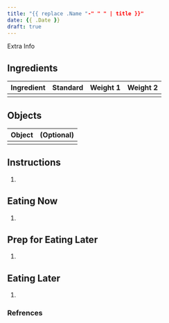 ```yaml
---
title: "{{ replace .Name "-" " " | title }}"
date: {{ .Date }}
draft: true
---
```


Extra Info

## Ingredients

| Ingredient                         | Standard | Weight 1 | Weight 2 |
| ---------------------------------- | -------- | -------- | -------- |
|                                    |          |          |          |

## Objects

| Object          | (Optional) |
| --------------- | ---------- |
|                 |            |

## Instructions

1. 

## Eating Now

1. 

## Prep for Eating Later

1. 

## Eating Later

1. 

### Refrences
